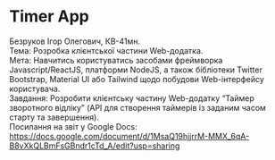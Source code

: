 # Timer App
Безруков Ігор Олегович, КВ-41мн.<br>
Тема: Розробка клієнтської частини Web-додатка.<br>
Мета: Навчитись користуватись засобами фреймворка Javascript/ReactJS, платформи NodeJS, а також бібліотеки Twitter Bootstrap, Material UI або Tailwind щодо побудови Web-інтерфейсу користувача.<br>
Завдання: Розробити клієнтську частину Web-додатку “Таймер зворотного відліку” (API для створення таймерів із заданим часом старту та завершення).<br>
Посилання на звіт у Google Docs: https://docs.google.com/document/d/1MsaQ19hjjrrM-MMX_6qA-B8vXkQLBmFsGBndr1cTd_A/edit?usp=sharing
